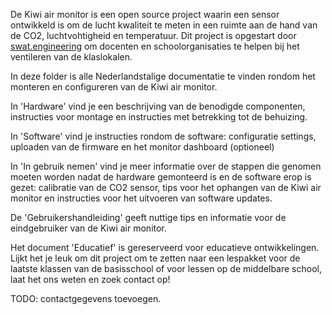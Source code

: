 De Kiwi air monitor is een open source project waarin een sensor ontwikkeld is om de lucht kwaliteit te meten in een ruimte aan de hand van de CO2, luchtvohtigheid en temperatuur. Dit project is opgestart door [swat.engineering](https://www.swat.engineering) om docenten en schoolorganisaties te helpen bij het ventileren van de klaslokalen.

In deze folder is alle Nederlandstalige documentatie te vinden rondom het monteren en configureren van de Kiwi air monitor. 

In 'Hardware' vind je een beschrijving van de benodigde componenten, instructies voor montage en instructies met betrekking tot de behuizing.

In 'Software' vind je instructies rondom de software: configuratie settings, uploaden van de firmware en het monitor dashboard (optioneel)

In 'In gebruik nemen' vind je meer informatie over de stappen die genomen moeten worden nadat de hardware gemonteerd is en de software erop is gezet: calibratie van de CO2 sensor, tips voor het ophangen van de Kiwi air monitor en instructies voor het uitvoeren van software updates.

De 'Gebruikershandleiding' geeft nuttige tips en informatie voor de eindgebruiker van de Kiwi air monitor. 

Het document 'Educatief' is gereserveerd voor educatieve ontwikkelingen. Lijkt het je leuk om dit project om te zetten naar een lespakket voor de laatste klassen van de basisschool of voor lessen op de middelbare school, laat het ons weten en zoek contact op! 

TODO: contactgegevens toevoegen.